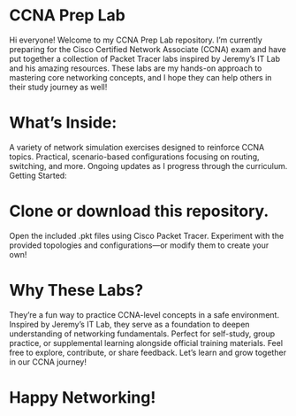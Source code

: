 # CCNA Prep Lab

Hi everyone! Welcome to my CCNA Prep Lab repository. I’m currently preparing for the Cisco Certified Network Associate (CCNA) exam and have put together a collection of Packet Tracer labs inspired by Jeremy’s IT Lab and his amazing resources. These labs are my hands-on approach to mastering core networking concepts, and I hope they can help others in their study journey as well!

# What’s Inside:

A variety of network simulation exercises designed to reinforce CCNA topics.
Practical, scenario-based configurations focusing on routing, switching, and more.
Ongoing updates as I progress through the curriculum.
Getting Started:

# Clone or download this repository.
Open the included .pkt files using Cisco Packet Tracer.
Experiment with the provided topologies and configurations—or modify them to create your own!
# Why These Labs?

They’re a fun way to practice CCNA-level concepts in a safe environment.
Inspired by Jeremy’s IT Lab, they serve as a foundation to deepen understanding of networking fundamentals.
Perfect for self-study, group practice, or supplemental learning alongside official training materials.
Feel free to explore, contribute, or share feedback. Let’s learn and grow together in our CCNA journey!

# Happy Networking!
